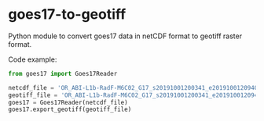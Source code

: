 # goes17-to-geotiff
Python module to convert goes17 data in netCDF format to geotiff raster format.

Code example:

```python
from goes17 import Goes17Reader

netcdf_file = 'OR_ABI-L1b-RadF-M6C02_G17_s20191001200341_e20191001209407_c20191001209440-129602_0.nc'
geotiff_file = 'OR_ABI-L1b-RadF-M6C02_G17_s20191001200341_e20191001209407_c20191001209440-129602_0.tif'
goes17 = Goes17Reader(netcdf_file)
goes17.export_geotiff(geotiff_file)
```
